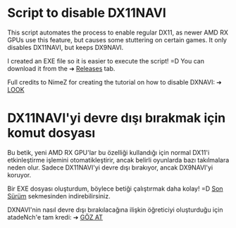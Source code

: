 # Script to disable DX11NAVI

This script automates the process to enable regular DX11, as newer AMD RX GPUs use this feature, but causes some stuttering on certain games.
It only disables DX11NAVI, but keeps DX9NAVI.

I created an EXE file so it is easier to execute the script! =D
You can download it from the ➔ [Releases](https://github.com/deNchj/Disable_DXNAVI/releases/tag/v1) tab.

Full credits to NimeZ for creating the tutorial on how to disable DXNAVI: ➔ [LOOK](https://docs.google.com/document/d/1GJpJb8ITzgYL0m_iJby7Rkybdfgs8K_XUqKplD-d5Rk/edit?tab=t.0)


# DX11NAVI'yi devre dışı bırakmak için komut dosyası

Bu betik, yeni AMD RX GPU'lar bu özelliği kullandığı için normal DX11'i etkinleştirme işlemini otomatikleştirir, ancak belirli oyunlarda bazı takılmalara neden olur.
Sadece DX11NAVI'yi devre dışı bırakıyor, ancak DX9NAVI'yi koruyor.

Bir EXE dosyası oluşturdum, böylece betiği çalıştırmak daha kolay! =D
[Son Sürüm](https://github.com/deNchj/Disable_DXNAVI/releases/tag/v1) sekmesinden indirebilirsiniz.

DXNAVI'nin nasıl devre dışı bırakılacağına ilişkin öğreticiyi oluşturduğu için atadeNch'e tam kredi: ➔ [GÖZ AT](https://docs.google.com/document/d/1GJpJb8ITzgYL0m_iJby7Rkybdfgs8K_XUqKplD-d5Rk/edit?tab=t.0)
